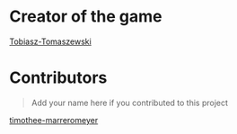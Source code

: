 # Creator of the game

[Tobiasz-Tomaszewski](https://github.com/Tobiasz-Tomaszewski)

# Contributors

> Add your name here if you contributed to this project

[timothee-marreromeyer](https://github.com/timothee-marreromeyer)